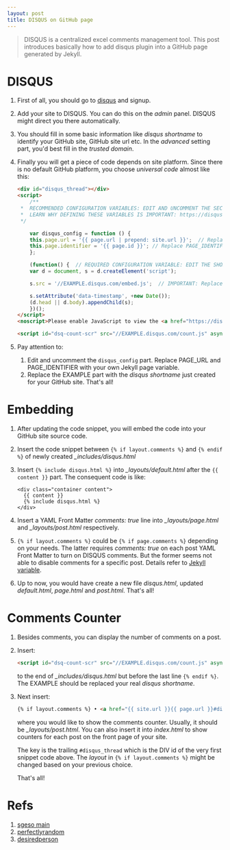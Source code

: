 ```yaml
---
layout: post
title: DISQUS on GitHub page
---
```


>DISQUS is a centralized excel comments management tool. This post introduces basically how to add disqus plugin into a GitHub page generated by Jekyll.

# DISQUS

1. First of all, you should go to [disqus](https://disqus.com) and signup.
2. Add your site to DISQUS. You can do this on the *admin* panel. DISQUS might direct you there automatically.
3. You should fill in some basic information like *disqus shortname* to identify your GitHub site, GitHub site url etc. In the *advanced* setting part, you'd best fill in the *trusted domain*.
4. Finally you will get a piece of code depends on site platform. Since there is no default GitHub platform, you choose *universal code* almost like this:

   ```html
   <div id="disqus_thread"></div>
   <script>
       /**
	*  RECOMMENDED CONFIGURATION VARIABLES: EDIT AND UNCOMMENT THE SECTION BELOW TO INSERT DYNAMIC VALUES FROM YOUR PLATFORM OR CMS.
	*  LEARN WHY DEFINING THESE VARIABLES IS IMPORTANT: https://disqus.com/admin/universalcode/#configuration-variables
	*/

       var disqus_config = function () {
	   this.page.url = '{{ page.url | prepend: site.url }}';  // Replace PAGE_URL with your page's canonical URL variable
	   this.page.identifier = '{{ page.id }}'; // Replace PAGE_IDENTIFIER with your page's unique identifier variable
       };

       (function() {  // REQUIRED CONFIGURATION VARIABLE: EDIT THE SHORTNAME BELOW
	   var d = document, s = d.createElement('script');

	   s.src = '//EXAMPLE.disqus.com/embed.js';  // IMPORTANT: Replace EXAMPLE with your forum shortname!

	   s.setAttribute('data-timestamp', +new Date());
	   (d.head || d.body).appendChild(s);
       })();
   </script>
   <noscript>Please enable JavaScript to view the <a href="https://disqus.com/?ref_noscript" rel="nofollow">comments powered by Disqus.</a></noscript>

   <script id="dsq-count-scr" src="//EXAMPLE.disqus.com/count.js" async></script>
   ```
   
5. Pay attention to:
   1. Edit and uncomment the `disqus_config` part. Replace PAGE_URL and PAGE_IDENTIFIER with your own Jekyll page variable.
   2. Replace the EXAMPLE part with the *disqus shortname* just created for your GitHub site. That's all!

# Embedding

1. After updating the code snippet, you will embed the code into your GitHub site source code.
2. Insert the code snippet between `{% if layout.comments %}` and `{% endif %}` of newly created *_includes/disqus.html*
3. Insert `{% include disqus.html %}` into *_layouts/default.html* after the `{{ content }}` part. The consequent code is like:

   ```
   <div class="container content">
     {{ content }}
     {% include disqus.html %}
   </div>
   ```
   
4. Insert a YAML Front Matter *comments: true* line into *_layouts/page.html* and *_layouts/post.html* respectively.
5. `{% if layout.comments %}` could be `{% if page.comments %}` depending on your needs. The latter requires *comments: true* on each post YAML Front Matter to turn on DISQUS comments. But the former seems not able to disable comments for a specific post. Details refer to [Jekyll variable](https://jekyllrb.com/docs/variables/).
6. Up to now, you would have create a new file *disqus.html*, updated *default.html*, *page.html* and *post.html*. That's all!

# Comments Counter

1. Besides comments, you can display the number of comments on a post.
2. Insert:

   ```html
   <script id="dsq-count-scr" src="//EXAMPLE.disqus.com/count.js" async></script>
   ```

   to the end of *_includes/disqus.html* but before the last line `{% endif %}`. The EXAMPLE should be replaced your real *disqus shortname*.
3. Next insert:

   ```html
   {% if layout.comments %} • <a href="{{ site.url }}{{ page.url }}#disqus_thread">0 Comments</a>{% endif %}
   ```

   where you would like to show the comments counter. Usually, it should be *_layouts/post.html*. You can also insert it into *index.html* to show counters for each post on the front page of your site.

   The key is the trailing `#disqus_thread` which is the DIV id of the very first snippet code above. The *layout* in `{% if layout.comments %}` might be changed based on your previous choice.

   That's all!

# Refs

1. [sgeso main](https://sgeos.github.io/jekyll/disqus/2016/02/14/adding-disqus-to-a-jekyll-blog.html)
2. [perfectlyrandom](http://www.perfectlyrandom.org/2014/06/29/adding-disqus-to-your-jekyll-powered-github-pages/)
3. [desiredperson](https://desiredpersona.com/disqus-comments-jekyll/)
